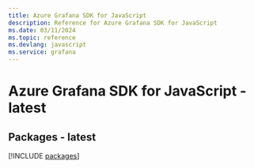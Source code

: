 ```yaml
---
title: Azure Grafana SDK for JavaScript
description: Reference for Azure Grafana SDK for JavaScript
ms.date: 03/11/2024
ms.topic: reference
ms.devlang: javascript
ms.service: grafana
---
```

# Azure Grafana SDK for JavaScript - latest
## Packages - latest
[!INCLUDE [packages](grafana-index.md)]